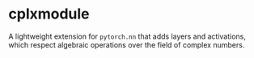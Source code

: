 # cplxmodule
A lightweight extension for `pytorch.nn` that adds layers and activations,
which respect algebraic operations over the field of complex numbers.
